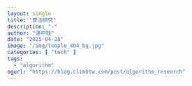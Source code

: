 ```yaml
---
layout: single
title: "算法研究"
description: "-"
author: "谌中钱"
date: "2025-04-28"
image: "/img/temple_404_bg.jpg"
categories: [ "tech" ]
tags:
  - "algorithm"
ogurl: "https://blog.climbtw.com/post/algorithm_research"
---
```


<br />
<br />

<!-- @import "[TOC]" {cmd="toc" depthFrom=1 depthTo=6} -->

<!-- code_chunk_output -->



<!-- /code_chunk_output -->
